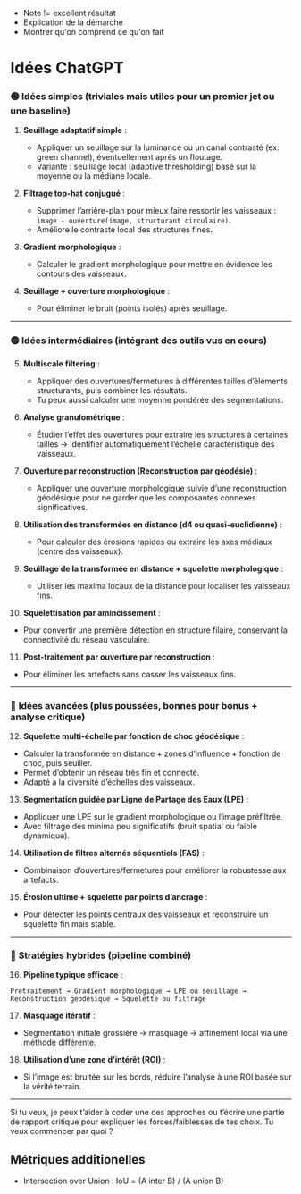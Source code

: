 
- Note != excellent résultat
- Explication de la démarche
- Montrer qu'on comprend ce qu'on fait

# Idées ChatGPT
### 🟢 **Idées simples (triviales mais utiles pour un premier jet ou une baseline)**

1. **Seuillage adaptatif simple** :

   * Appliquer un seuillage sur la luminance ou un canal contrasté (ex: green channel), éventuellement après un floutage.
   * Variante : seuillage local (adaptive thresholding) basé sur la moyenne ou la médiane locale.

2. **Filtrage top-hat conjugué** :

   * Supprimer l’arrière-plan pour mieux faire ressortir les vaisseaux : `image - ouverture(image, structurant circulaire)`.
   * Améliore le contraste local des structures fines.

3. **Gradient morphologique** :

   * Calculer le gradient morphologique pour mettre en évidence les contours des vaisseaux.

4. **Seuillage + ouverture morphologique** :

   * Pour éliminer le bruit (points isolés) après seuillage.

---

### 🟡 **Idées intermédiaires (intégrant des outils vus en cours)**

5. **Multiscale filtering** :

   * Appliquer des ouvertures/fermetures à différentes tailles d’éléments structurants, puis combiner les résultats.
   * Tu peux aussi calculer une moyenne pondérée des segmentations.

6. **Analyse granulométrique** : 

   * Étudier l’effet des ouvertures pour extraire les structures à certaines tailles → identifier automatiquement l’échelle caractéristique des vaisseaux.

7. **Ouverture par reconstruction (Reconstruction par géodésie)** :

   * Appliquer une ouverture morphologique suivie d’une reconstruction géodésique pour ne garder que les composantes connexes significatives.

8. **Utilisation des transformées en distance (d4 ou quasi-euclidienne)** :

   * Pour calculer des érosions rapides ou extraire les axes médiaux (centre des vaisseaux).

9. **Seuillage de la transformée en distance + squelette morphologique** :

   * Utiliser les maxima locaux de la distance pour localiser les vaisseaux fins.

10. **Squelettisation par amincissement** :

* Pour convertir une première détection en structure filaire, conservant la connectivité du réseau vasculaire.

11. **Post-traitement par ouverture par reconstruction** :

* Pour éliminer les artefacts sans casser les vaisseaux fins.

---

### 🔴 **Idées avancées (plus poussées, bonnes pour bonus + analyse critique)**

12. **Squelette multi-échelle par fonction de choc géodésique** :

* Calculer la transformée en distance + zones d’influence + fonction de choc, puis seuiller.
* Permet d’obtenir un réseau très fin et connecté.
* Adapté à la diversité d’échelles des vaisseaux.

13. **Segmentation guidée par Ligne de Partage des Eaux (LPE)** :

* Appliquer une LPE sur le gradient morphologique ou l’image préfiltrée.
* Avec filtrage des minima peu significatifs (bruit spatial ou faible dynamique).

14. **Utilisation de filtres alternés séquentiels (FAS)** :

* Combinaison d’ouvertures/fermetures pour améliorer la robustesse aux artefacts.

15. **Érosion ultime + squelette par points d’ancrage** :

* Pour détecter les points centraux des vaisseaux et reconstruire un squelette fin mais stable.

---

### 🔁 **Stratégies hybrides (pipeline combiné)**

16. **Pipeline typique efficace** :

```text
Prétraitement → Gradient morphologique → LPE ou seuillage → Reconstruction géodésique → Squelette ou filtrage
```

17. **Masquage itératif** :

* Segmentation initiale grossière → masquage → affinement local via une méthode différente.

18. **Utilisation d’une zone d’intérêt (ROI)** :

* Si l’image est bruitée sur les bords, réduire l’analyse à une ROI basée sur la vérité terrain.

---

Si tu veux, je peux t’aider à coder une des approches ou t’écrire une partie de rapport critique pour expliquer les forces/faiblesses de tes choix. Tu veux commencer par quoi ?






## Métriques additionelles

-   Intersection over Union : IoU = (A inter B) / (A union B)